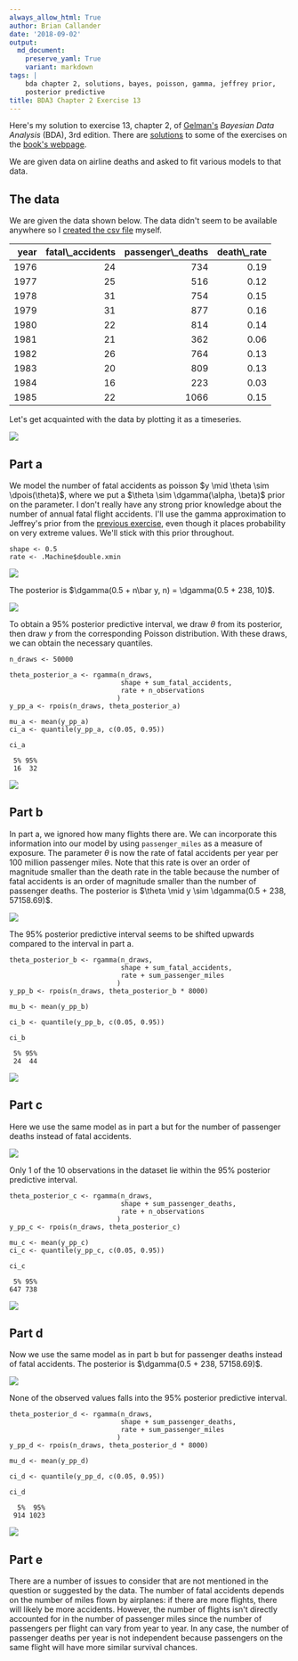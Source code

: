 ```yaml
---
always_allow_html: True
author: Brian Callander
date: '2018-09-02'
output:
  md_document:
    preserve_yaml: True
    variant: markdown
tags: |
    bda chapter 2, solutions, bayes, poisson, gamma, jeffrey prior,
    posterior predictive
title: BDA3 Chapter 2 Exercise 13
---
```


Here's my solution to exercise 13, chapter 2, of
[Gelman's](https://andrewgelman.com/) *Bayesian Data Analysis* (BDA),
3rd edition. There are
[solutions](http://www.stat.columbia.edu/~gelman/book/solutions.pdf) to
some of the exercises on the [book's
webpage](http://www.stat.columbia.edu/~gelman/book/).

<!--more-->
<div style="display:none">

$\DeclareMathOperator{\dbinomial}{binomial}  \DeclareMathOperator{\dbern}{Bernoulli}  \DeclareMathOperator{\dpois}{Poisson}  \DeclareMathOperator{\dnorm}{normal}  \DeclareMathOperator{\dcauchy}{Cauchy}  \DeclareMathOperator{\dgamma}{gamma}  \DeclareMathOperator{\invlogit}{invlogit}  \DeclareMathOperator{\logit}{logit}  \DeclareMathOperator{\dbeta}{beta}$

</div>

We are given data on airline deaths and asked to fit various models to
that data.

The data
--------

We are given the data shown below. The data didn't seem to be available
anywhere so I [created the csv
file](/data/bda3_chapter_02_exercise_13.csv) myself.

<table class="table table-striped table-hover table-condensed table-responsive" style="margin-left: auto; margin-right: auto;">
<thead>
<tr>
<th style="text-align:right;">
year
</th>
<th style="text-align:right;">
fatal\_accidents
</th>
<th style="text-align:right;">
passenger\_deaths
</th>
<th style="text-align:right;">
death\_rate
</th>
</tr>
</thead>
<tbody>
<tr>
<td style="text-align:right;">
1976
</td>
<td style="text-align:right;">
24
</td>
<td style="text-align:right;">
734
</td>
<td style="text-align:right;">
0.19
</td>
</tr>
<tr>
<td style="text-align:right;">
1977
</td>
<td style="text-align:right;">
25
</td>
<td style="text-align:right;">
516
</td>
<td style="text-align:right;">
0.12
</td>
</tr>
<tr>
<td style="text-align:right;">
1978
</td>
<td style="text-align:right;">
31
</td>
<td style="text-align:right;">
754
</td>
<td style="text-align:right;">
0.15
</td>
</tr>
<tr>
<td style="text-align:right;">
1979
</td>
<td style="text-align:right;">
31
</td>
<td style="text-align:right;">
877
</td>
<td style="text-align:right;">
0.16
</td>
</tr>
<tr>
<td style="text-align:right;">
1980
</td>
<td style="text-align:right;">
22
</td>
<td style="text-align:right;">
814
</td>
<td style="text-align:right;">
0.14
</td>
</tr>
<tr>
<td style="text-align:right;">
1981
</td>
<td style="text-align:right;">
21
</td>
<td style="text-align:right;">
362
</td>
<td style="text-align:right;">
0.06
</td>
</tr>
<tr>
<td style="text-align:right;">
1982
</td>
<td style="text-align:right;">
26
</td>
<td style="text-align:right;">
764
</td>
<td style="text-align:right;">
0.13
</td>
</tr>
<tr>
<td style="text-align:right;">
1983
</td>
<td style="text-align:right;">
20
</td>
<td style="text-align:right;">
809
</td>
<td style="text-align:right;">
0.13
</td>
</tr>
<tr>
<td style="text-align:right;">
1984
</td>
<td style="text-align:right;">
16
</td>
<td style="text-align:right;">
223
</td>
<td style="text-align:right;">
0.03
</td>
</tr>
<tr>
<td style="text-align:right;">
1985
</td>
<td style="text-align:right;">
22
</td>
<td style="text-align:right;">
1066
</td>
<td style="text-align:right;">
0.15
</td>
</tr>
</tbody>
</table>
Let's get acquainted with the data by plotting it as a timeseries.

![](chapter_02_exercise_13_files/figure-markdown/data_plot-1..svg)

Part a
------

We model the number of fatal accidents as poisson
$y \mid \theta \sim \dpois(\theta)$, where we put a
$\theta \sim \dgamma(\alpha, \beta)$ prior on the parameter. I don't
really have any strong prior knowledge about the number of annual fatal
flight accidents. I'll use the gamma approximation to Jeffrey's prior
from the [previous exercise](./chapter_02_exercise_12.html), even though
it places probability on very extreme values. We'll stick with this
prior throughout.

``` {.r}
shape <- 0.5
rate <- .Machine$double.xmin
```

![](chapter_02_exercise_13_files/figure-markdown/prior_a-1..svg)

The posterior is $\dgamma(0.5 + n\bar y, n) = \dgamma(0.5 + 238, 10)$.

![](chapter_02_exercise_13_files/figure-markdown/posterior_a-1..svg)

To obtain a 95% posterior predictive interval, we draw $\theta$ from its
posterior, then draw $y$ from the corresponding Poisson distribution.
With these draws, we can obtain the necessary quantiles.

``` {.r}
n_draws <- 50000

theta_posterior_a <- rgamma(n_draws, 
                            shape + sum_fatal_accidents, 
                            rate + n_observations
                           ) 
y_pp_a <- rpois(n_draws, theta_posterior_a) 

mu_a <- mean(y_pp_a)
ci_a <- quantile(y_pp_a, c(0.05, 0.95))

ci_a
```

     5% 95% 
     16  32 

![](chapter_02_exercise_13_files/figure-markdown/pp_plot_a-1..svg)

Part b
------

In part a, we ignored how many flights there are. We can incorporate
this information into our model by using `passenger_miles` as a measure
of exposure. The parameter $\theta$ is now the rate of fatal accidents
per year per 100 million passenger miles. Note that this rate is over an
order of magnitude smaller than the death rate in the table because the
number of fatal accidents is an order of magnitude smaller than the
number of passenger deaths. The posterior is
$\theta \mid y \sim \dgamma(0.5 + 238, 57158.69)$.

![](chapter_02_exercise_13_files/figure-markdown/posterior_b-1..svg)

The 95% posterior predictive interval seems to be shifted upwards
compared to the interval in part a.

``` {.r}
theta_posterior_b <- rgamma(n_draws, 
                            shape + sum_fatal_accidents, 
                            rate + sum_passenger_miles
                           )
y_pp_b <- rpois(n_draws, theta_posterior_b * 8000)

mu_b <- mean(y_pp_b)

ci_b <- quantile(y_pp_b, c(0.05, 0.95))

ci_b
```

     5% 95% 
     24  44 

![](chapter_02_exercise_13_files/figure-markdown/pp_plot_b-1..svg)

Part c
------

Here we use the same model as in part a but for the number of passenger
deaths instead of fatal accidents.

![](chapter_02_exercise_13_files/figure-markdown/posterior_c-1..svg)

Only 1 of the 10 observations in the dataset lie within the 95%
posterior predictive interval.

``` {.r}
theta_posterior_c <- rgamma(n_draws, 
                            shape + sum_passenger_deaths, 
                            rate + n_observations
                           )
y_pp_c <- rpois(n_draws, theta_posterior_c) 

mu_c <- mean(y_pp_c)
ci_c <- quantile(y_pp_c, c(0.05, 0.95))

ci_c
```

     5% 95% 
    647 738 

![](chapter_02_exercise_13_files/figure-markdown/pp_plot_c-1..svg)

Part d
------

Now we use the same model as in part b but for passenger deaths instead
of fatal accidents. The posterior is $\dgamma(0.5 + 238, 57158.69)$.

![](chapter_02_exercise_13_files/figure-markdown/posterior_d-1..svg)

None of the observed values falls into the 95% posterior predictive
interval.

``` {.r}
theta_posterior_d <- rgamma(n_draws, 
                            shape + sum_passenger_deaths, 
                            rate + sum_passenger_miles
                           )
y_pp_d <- rpois(n_draws, theta_posterior_d * 8000)

mu_d <- mean(y_pp_d)

ci_d <- quantile(y_pp_d, c(0.05, 0.95))

ci_d
```

      5%  95% 
     914 1023 

![](chapter_02_exercise_13_files/figure-markdown/pp_plot_d-1..svg)

Part e
------

There are a number of issues to consider that are not mentioned in the
question or suggested by the data. The number of fatal accidents depends
on the number of miles flown by airplanes: if there are more flights,
there will likely be more accidents. However, the number of flights
isn't directly accounted for in the number of passenger miles since the
number of passengers per flight can vary from year to year. In any case,
the number of passenger deaths per year is not independent because
passengers on the same flight will have more similar survival chances.
